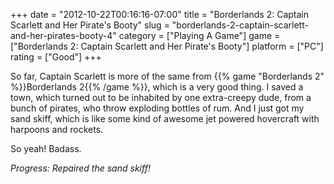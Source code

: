 +++
date = "2012-10-22T00:16:16-07:00"
title = "Borderlands 2: Captain Scarlett and Her Pirate's Booty"
slug = "borderlands-2-captain-scarlett-and-her-pirates-booty-4"
category = ["Playing A Game"]
game = ["Borderlands 2: Captain Scarlett and Her Pirate's Booty"]
platform = ["PC"]
rating = ["Good"]
+++

So far, Captain Scarlett is more of the same from {{% game "Borderlands 2" %}}Borderlands 2{{% /game %}}, which is a very good thing.  I saved a town, which turned out to be inhabited by one extra-creepy dude, from a bunch of pirates, who throw exploding bottles of rum.  And I just got my sand skiff, which is like some kind of awesome jet powered hovercraft with harpoons and rockets.

So yeah!  Badass.

<i>Progress: Repaired the sand skiff!</i>